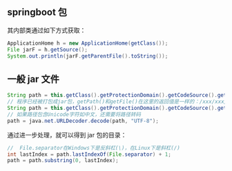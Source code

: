 ## springboot 包

其内部类通过如下方式获取：

```java
ApplicationHome h = new ApplicationHome(getClass());
File jarF = h.getSource();
System.out.println(jarF.getParentFile().toString());
```

## 一般 jar 文件

```java
String path = this.getClass().getProtectionDomain().getCodeSource().getLocation().getPath();
// 程序已经被打包成jar包，getPath()和getFile()在这里的返回值是一样的：/xxx/xxx/xxx.jar
String path = this.getClass().getProtectionDomain().getCodeSource().getLocation().getFile();
// 如果路径包含Unicode字符如中文，还需要将路径转码
path = java.net.URLDecoder.decode(path, "UTF-8");
```

通过进一步处理，就可以得到 jar 包的目录：

```java
//  File.separator在Windows下是反斜杠(\)，在Linux下是斜杠(/)
int lastIndex = path.lastIndexOf(File.separator) + 1;
path = path.substring(0, lastIndex);
```
